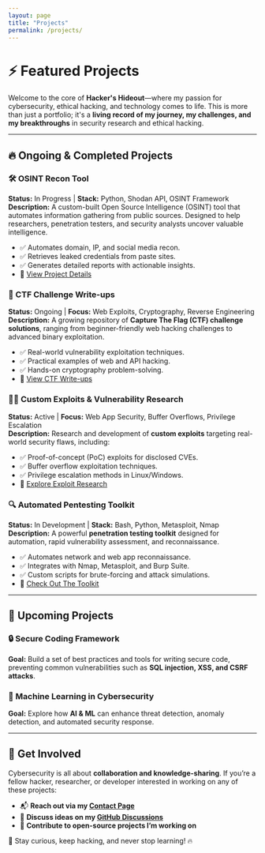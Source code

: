 ```yaml
---
layout: page
title: "Projects"
permalink: /projects/
---
```


# ⚡ Featured Projects
Welcome to the core of **Hacker's Hideout**—where my passion for cybersecurity, ethical hacking, and technology comes to life. This is more than just a portfolio; it's a **living record of my journey, my challenges, and my breakthroughs** in security research and ethical hacking.

---

## 🔥 Ongoing & Completed Projects
### **🛠 OSINT Recon Tool**
**Status:** In Progress | **Stack:** Python, Shodan API, OSINT Framework  
**Description:** A custom-built Open Source Intelligence (OSINT) tool that automates information gathering from public sources. Designed to help researchers, penetration testers, and security analysts uncover valuable intelligence. 
- ✅ Automates domain, IP, and social media recon.
- ✅ Retrieves leaked credentials from paste sites.
- ✅ Generates detailed reports with actionable insights.
- 📌 [View Project Details](#)

### **🚀 CTF Challenge Write-ups**
**Status:** Ongoing | **Focus:** Web Exploits, Cryptography, Reverse Engineering  
**Description:** A growing repository of **Capture The Flag (CTF) challenge solutions**, ranging from beginner-friendly web hacking challenges to advanced binary exploitation.
- ✅ Real-world vulnerability exploitation techniques.
- ✅ Practical examples of web and API hacking.
- ✅ Hands-on cryptography problem-solving.
- 📌 [View CTF Write-ups](#)

### **🏴‍☠️ Custom Exploits & Vulnerability Research**
**Status:** Active | **Focus:** Web App Security, Buffer Overflows, Privilege Escalation  
**Description:** Research and development of **custom exploits** targeting real-world security flaws, including:
- ✅ Proof-of-concept (PoC) exploits for disclosed CVEs.
- ✅ Buffer overflow exploitation techniques.
- ✅ Privilege escalation methods in Linux/Windows.
- 📌 [Explore Exploit Research](#)

### **🔍 Automated Pentesting Toolkit**
**Status:** In Development | **Stack:** Bash, Python, Metasploit, Nmap  
**Description:** A powerful **penetration testing toolkit** designed for automation, rapid vulnerability assessment, and reconnaissance.
- ✅ Automates network and web app reconnaissance.
- ✅ Integrates with Nmap, Metasploit, and Burp Suite.
- ✅ Custom scripts for brute-forcing and attack simulations.
- 📌 [Check Out The Toolkit](#)

---

## 🚀 Upcoming Projects
### **🔒 Secure Coding Framework**
**Goal:** Build a set of best practices and tools for writing secure code, preventing common vulnerabilities such as **SQL injection, XSS, and CSRF attacks**.

### **🧠 Machine Learning in Cybersecurity**
**Goal:** Explore how **AI & ML** can enhance threat detection, anomaly detection, and automated security response.

---

## 🔗 Get Involved
Cybersecurity is all about **collaboration and knowledge-sharing**. If you’re a fellow hacker, researcher, or developer interested in working on any of these projects:
- 📬 **Reach out via my [Contact Page](/contact/)**
- 💬 **Discuss ideas on my [GitHub Discussions](https://github.com/medcipher/hacker-blog/discussions)**
- 🤝 **Contribute to open-source projects I’m working on**

🚀 Stay curious, keep hacking, and never stop learning! 🔥


